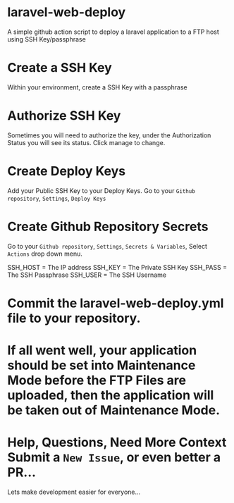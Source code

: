 # laravel-web-deploy
A simple github action script to deploy a laravel application to a FTP host using SSH Key/passphrase

# Create a SSH Key
Within your environment, create a SSH Key with a passphrase

# Authorize SSH Key
Sometimes you will need to authorize the key, under the Authorization Status you will see its status. Click manage to change.

# Create Deploy Keys
Add your Public SSH Key to your Deploy Keys.
Go to your `Github repository`, `Settings`, `Deploy Keys`

# Create Github Repository Secrets
Go to your `Github repository`, `Settings`, `Secrets & Variables`, Select `Actions` drop down menu. 

SSH_HOST = The IP address
SSH_KEY = The Private SSH Key
SSH_PASS = The SSH Passphrase
SSH_USER = The SSH Username

# Commit the laravel-web-deploy.yml file to your repository.

# If all went well, your application should be set into Maintenance Mode before the FTP Files are uploaded, then the application will be taken out of Maintenance Mode.

# Help, Questions, Need More Context Submit a `New Issue`, or even better a PR...
Lets make development easier for everyone...
